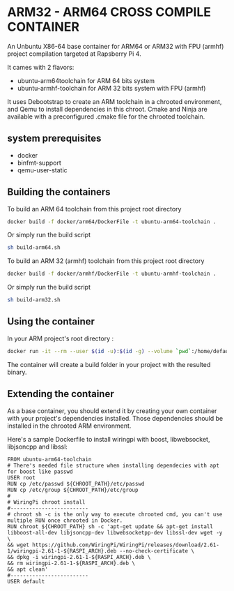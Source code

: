 # ARM32 - ARM64 CROSS COMPILE CONTAINER

An Unbuntu X86-64 base container for ARM64 or ARM32 with FPU (armhf) project compilation targeted at Rapsberry Pi 4.

It cames with 2 flavors:
- ubuntu-arm64toolchain for ARM 64 bits system
- ubuntu-armhf-toolchain for ARM 32 bits system with FPU (armhf)

It uses Debootstrap to create an ARM toolchain in a chrooted environment, and Qemu to install dependencies in this chroot.
Cmake and Ninja are available with a preconfigured .cmake file for the chrooted toolchain.

## system prerequisites
- docker
- binfmt-support
- qemu-user-static

## Building the containers

To build an ARM 64 toolchain from this project root directory
```bash
docker build -f docker/arm64/DockerFile -t ubuntu-arm64-toolchain .
```
Or simply run the build script
```bash
sh build-arm64.sh
```

To build an ARM 32 (armhf) toolchain from this project root directory
```bash
docker build -f docker/armhf/DockerFile -t ubuntu-armhf-toolchain .
```
Or simply run the build script
```bash
sh build-arm32.sh
```

## Using the container

In your ARM project's root directory :
```bash
docker run -it --rm --user $(id -u):$(id -g) --volume `pwd`:/home/default/workdir ubuntu-arm64toolchain:latest
```

The container will create a build folder in your project with the resulted binary.

 ## Extending the container

As a base container, you should extend it by creating your own container with your project's dependencies installed.
Those dependencies should be installed in the chrooted ARM environment.

Here's a sample Dockerfile to install wiringpi with boost, libwebsocket, libjsoncpp and libssl:
```docker
FROM ubuntu-arm64-toolchain
# There's needed file structure when installing dependecies with apt for boost like passwd
USER root
RUN cp /etc/passwd ${CHROOT_PATH}/etc/passwd
RUN cp /etc/group ${CHROOT_PATH}/etc/group
#
# WiringPi chroot install
#-------------------------
# chroot sh -c is the only way to execute chrooted cmd, you can't use multiple RUN once chrooted in Docker.
RUN chroot ${CHROOT_PATH} sh -c 'apt-get update && apt-get install libboost-all-dev libjsoncpp-dev libwebsocketpp-dev libssl-dev wget -y \
&& wget https://github.com/WiringPi/WiringPi/releases/download/2.61-1/wiringpi-2.61-1-${RASPI_ARCH}.deb --no-check-certificate \
&& dpkg -i wiringpi-2.61-1-${RASPI_ARCH}.deb \
&& rm wiringpi-2.61-1-${RASPI_ARCH}.deb \
&& apt clean'
#-------------------------
USER default
```